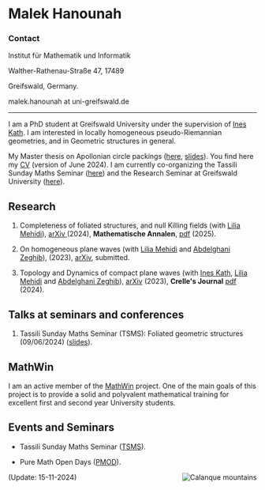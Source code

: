 # Malek Hanounah 


### Contact 
Institut für Mathematik und Informatik

Walther-Rathenau-Straße 47, 17489

Greifswald, Germany.

 malek.hanounah at uni-greifswald.de


--------------------------------------------------------
I am a PhD student at Greifswald University under the supervision of [Ines Kath](https://math-inf.uni-greifswald.de/institut/ueber-uns/mitarbeitende/kath/). I am interested in locally homogeneous pseudo-Riemannian geometries, and in Geometric structures in general. 

My Master thesis on Apollonian circle packings ([here](https://drive.google.com/file/d/12N36Iyyq2KrwBQ_KjhLNsZJuQL9_NLsq/view?usp=sharing), [slides](https://drive.google.com/file/d/10tKowDKs3TsrwXf91NMXwWzTU_OEzI0R/view)). You find here my [CV](https://drive.google.com/file/d/1X0RHeSlO0di5_ye2FuDTxciR1IvMm2RE/view?usp=sharing) (version of June 2024).
I am currently co-organizing the Tassili Sunday Maths Seminar ([here](https://sites.google.com/view/tsmseminar-maths/home?pli=1)) and the Research Seminar at Greifswald University ([here](https://math-inf.uni-greifswald.de/forschung/algebra-geometrie-und-topologie/analysis/)).

## Research 

1. Completeness of foliated structures, and null Killing fields (with [Lilia Mehidi](https://mehidi.pages.math.cnrs.fr/siteweb/)), [arXiv
](https://arxiv.org/abs/2403.15722) (2024), **Mathematische Annalen**, [pdf](https://link.springer.com/article/10.1007/s00208-025-03095-9) (2025).

2. On homogeneous plane waves (with [Lilia Mehidi](https://mehidi.pages.math.cnrs.fr/siteweb/) and [Abdelghani Zeghib](https://perso.ens-lyon.fr/zeghib/)), (2023), [arXiv](https://arxiv.org/abs/2311.07459), submitted.

3. Topology and Dynamics of compact plane waves (with [Ines Kath](https://math-inf.uni-greifswald.de/institut/ueber-uns/mitarbeitende/kath/), [Lilia Mehidi](https://mehidi.pages.math.cnrs.fr/siteweb/) and [Abdelghani Zeghib](https://perso.ens-lyon.fr/zeghib/)), [arXiv](https://arxiv.org/abs/2309.14955) (2023), **Crelle's Journal** [pdf](https://drive.google.com/file/d/1ULRemUwffbqModM57exAuRwTP5NIW2sn/view?usp=sharing) (2024).

## Talks at seminars and conferences
1. Tassili Sunday Maths Seminar (TSMS): Foliated geometric structures (09/06/2024) ([slides](https://drive.google.com/file/d/1f1qrPdYqkIJvVMStndP8deAxP3f_YyLI/view?usp=sharing)).
   

## MathWin

I am an active member of the [MathWin](https://mathwin.org/) project. One of the main goals of this project is to provide a solid and polyvalent mathematical training for excellent first and second year University students.

## Events and Seminars

- Tassili Sunday Maths Seminar ([TSMS](https://sites.google.com/view/tsmseminar-maths/home?pli=1)).

- Pure Math Open Days ([PMOD](https://sites.google.com/view/puremathopendays/home?authuser=0)).

<img src="Calanque_marseille_cirm.png" alt="Calanque mountains"   alt="Alt text" align="right">

 
(Update: 15-11-2024)



